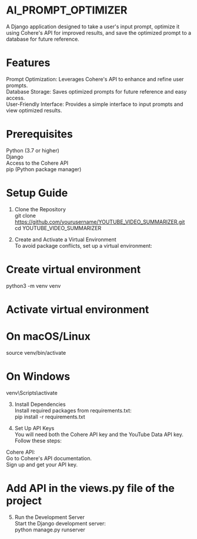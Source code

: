 # AI_PROMPT_OPTIMIZER
A Django application designed to take a user's input prompt, optimize it using Cohere's API for improved results, and save the optimized prompt to a database for future reference.

# Features
Prompt Optimization: Leverages Cohere's API to enhance and refine user prompts.  
Database Storage: Saves optimized prompts for future reference and easy access.  
User-Friendly Interface: Provides a simple interface to input prompts and view optimized results.  
# Prerequisites
Python (3.7 or higher)  
Django  
Access to the Cohere API  
pip (Python package manager)  



# Setup Guide    
1. Clone the Repository    
   git clone https://github.com/yourusername/YOUTUBE_VIDEO_SUMMARIZER.git    
cd YOUTUBE_VIDEO_SUMMARIZER     
  
2. Create and Activate a Virtual Environment    
To avoid package conflicts, set up a virtual environment:  

 # Create virtual environment    
python3 -m venv venv   

# Activate virtual environment    
# On macOS/Linux    
source venv/bin/activate    
# On Windows    
venv\Scripts\activate    



  
3. Install Dependencies  
Install required packages from requirements.txt:    
 pip install -r requirements.txt  

  
4. Set Up API Keys  
You will need both the Cohere API key and the YouTube Data API key. Follow these steps:   

Cohere API:  
Go to Cohere's API documentation.  
Sign up and get your API key. 
  


# Add API in the views.py file of the project  

5. Run the Development Server  
Start the Django development server:  
  python manage.py runserver  
